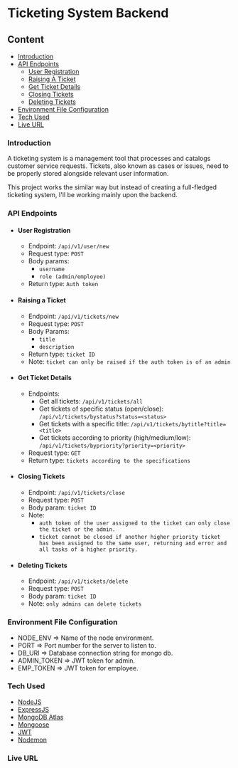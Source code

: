 # Ticketing System Backend

## Content

- [Introduction](#introduction)
- [API Endpoints](#api-endpoints)
  - [User Registration](#user-registration)
  - [Raising A Ticket](#raising-a-ticket)
  - [Get Ticket Details](#get-ticket-details)
  - [Closing Tickets](#closing-tickets)
  - [Deleting Tickets](#deleting-tickets)
- [Environment File Configuration](#environment-file-configuration)
- [Tech Used](#tech-used)
- [Live URL](#live-URL)

### Introduction

A ticketing system is a management tool that processes and catalogs customer service requests. Tickets, also known as cases or issues, need to be properly stored alongside relevant user information.

This project works the similar way but instead of creating a full-fledged ticketing system, I'll be working mainly upon the backend.

### API Endpoints

- #### User Registration

  - Endpoint: ```/api/v1/user/new```
  - Request type: ```POST```
  - Body params:
    - ```username```
    - ```role (admin/employee)```
  - Return type: ```Auth token```

- #### Raising a Ticket

  - Endpoint: ```/api/v1/tickets/new```
  - Request type: ```POST```
  - Body Params:
    - ```title```
    - ```description```
  - Return type: ```ticket ID```
  - Note: ```ticket can only be raised if the auth token is of an admin```

- #### Get Ticket Details

  - Endpoints:
    - Get all tickets: ```/api/v1/tickets/all```
    - Get tickets of specific status (open/close): ```/api/v1/tickets/bystatus?status=<status>```
    - Get tickets with a specific title: ```/api/v1/tickets/bytitle?title=<title>```
    - Get tickets according to priority (high/medium/low): ```/api/v1/tickets/bypriority?priority=<priority>```
  - Request type: ```GET```
  - Return type: ```tickets according to the specifications```

- #### Closing Tickets

  - Endpoint: ```/api/v1/tickets/close```
  - Request type: ```POST```
  - Body param: ```ticket ID```
  - Note:
    - ```auth token of the user assigned to the ticket can only close the ticket or the admin.```
    - ```ticket cannot be closed if another higher priority ticket has been assigned to the same user, returning and error and all tasks of a higher priority.```

- #### Deleting Tickets

  - Endpoint: ```/api/v1/tickets/delete```
  - Request type: ```POST```
  - Body param: ```ticket ID```
  - Note: ```only admins can delete tickets```

### Environment File Configuration

- NODE_ENV => Name of the node environment.
- PORT => Port number for the server to listen to.
- DB_URI => Database connection string for mongo db.
- ADMIN_TOKEN => JWT token for admin.
- EMP_TOKEN => JWT token for employee.

### Tech Used

- [NodeJS](https://www.nodejs.org/)
- [ExpressJS](https://www.expressjs.com)
- [MongoDB Atlas](https://www.mongodb.com/cloud/atlas/efficiency?adgroup=115749713423)
- [Mongoose](https://mongoosejs.com/)
- [JWT](https://jwt.io)
- [Nodemon](https://www.npmjs.com/package/nodemon)

### Live URL
